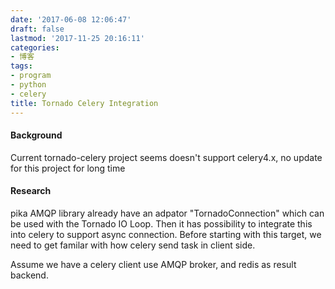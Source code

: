 ```yaml
---
date: '2017-06-08 12:06:47'
draft: false
lastmod: '2017-11-25 20:16:11'
categories:
- 博客
tags:
- program
- python
- celery
title: Tornado Celery Integration
---
```


#### Background
Current tornado-celery project seems doesn't support celery4.x, no update for this project for long time

#### Research

pika AMQP library already have an adpator "TornadoConnection" which can be used with the Tornado IO Loop. Then it has possibility to integrate this into celery to support async connection. Before starting with this target, we need to get familar with how celery send task in client side.

Assume we have a celery client use AMQP broker, and redis as result backend.
